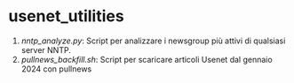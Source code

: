 # usenet_utilities
1) *nntp_analyze.py*: Script per analizzare i newsgroup più attivi di qualsiasi server NNTP.
2) *pullnews_backfill.sh*: Script per scaricare articoli Usenet dal gennaio 2024 con pullnews
